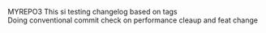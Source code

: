 MYREPO3
This si testing changelog based on tags \
Doing conventional commit
check on performance
cleaup and feat change
